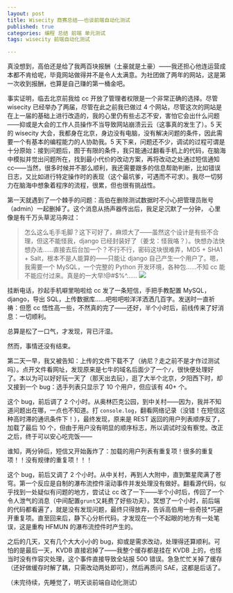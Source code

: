```yaml
--- 
layout: post
title: Wisecity 商赛总结——也谈前端自动化测试
published: true
categories: 编程 总结 前端 单元测试
tags: wisecity 前端自动化测试

---
```


真没想到，高伯还是给了我两百块报酬（土豪就是土豪）——我还担心他连运营成本都不肯给呢，毕竟网站做得并不是令人太满意。为社团做了两年的网站，这是第一次收到报酬，也算是自己赚的第一桶金吧。

事实证明，临去北京前我给 cc 开放了管理者权限是一个非常正确的选择。尽管 wisecity 已经举办了两届，尽管在此之前我已做过 4 个网站，尽管这次的网站是在上一届的基础上进行改造的，我的心里仍有些忐忑不安，害怕它会出什么问题——抑或是大会的工作人员操作不当导致网站崩溃云云（这事真的发生了）。5 天的 wisecity 大会，我都身在北京，身边没有电脑，没有解决问题的条件，因此需要一个有基本的编程能力的人协助我。5 天下来，问题还不少，调试的过程可谓是十分原始：接到问题后，囿于有限的条件，我只能通过翻看手机上的代码，在脑海中模拟并觉出问题所在，找到最小代价的改动方案，再将改动之处通过短信通知 cc——当然，很多时候并不那么顺利，我还需要跟多的信息帮助判断，比如错误日志，又比如进行特定操作时的表现（这个最坑爹，可遇而不可求）。我尽一切努力在脑海中想象着程序的流程，很累，但也很有挑战性。

第一天就遇到了一个棘手的问题：高伯在删除测试数据时不小心把管理员账号（admin）一起删掉了。这个消息从扬声器传出后，我足足沉默了一分钟，
心里像是有千万头草泥马奔过：

> 怎么这么毛手毛脚？这下可好了，麻烦大了——虽然这个设计是有些不合理，但这不能怪我，django 已经封装好了（姜戈：怪我咯？）。快想办法快想办法……直接去后台加一个？不行不行，密码这块很难弄，MD5 + SHA1 + Salt，根本不是人能算的——只能让 django 自己产生一个用户了。嗯，我需要一个 MySQL，一个完整的 Python 开发环境，各种包……不知 cc 能不能应付过来。真是的一大早!@#$%^……
> ![](http://i6.hexunimg.cn/2012-05-09/141219425.jpg) 

挂断电话，抄起手机噼里啪啦给 cc 发了一条短信，手把手教配置 MySQL，django，导出 SQL，上传数据库……吧啦吧啦洋洋洒洒几百字。发送时一直祈祷：但愿 cc 悟性高一些，不然真的完了——还好，半个小时后，前线传来了好消息：一切顺利。

总算是松了一口气，才发现，背已汗湿。

然而，事情还没有结束。

第二天一早，我又被告知：上传的文件下载不了（纳尼？走之前不是才作过测试吗）。点开文件看网址，发现原来是七牛的域名后面少了一个`/`，很快便处理好了。本以为可以好好玩一天了（那天出去玩），逛了大半个北京，夕阳西下时，却又接到一个 bug：选手列表只显示了 10 个用户，但应该有 40+ 个。

这个 bug，前后调了 2 个小时。从奥林匹克公园，到中关村——因为，我并不知道问题出在哪，一点也不知道。打 `console.log`，翻看网络记录（没错！在短信这种高时滞的通讯条件下！），最终发现，原来是 REST 返回的用户列表顺序反了，加载了最后 10 个，但由于用户没有明显的顺序标志，所以调试时没有察觉。改正之后，终于可以安心吃完饭——

谁知，两分钟后，短信又开始轰炸了：加载的用户列表有重复项！很多的重复项！！没有规律的重复项！！！

这个 bug，前后又调了 2 个小时。从中关村，再到人大附中，直到繁星爬满了苍穹。第一个反应是自制的瀑布流控件滚动事件并发处理没有做好。翻看源代码，似乎找到一处疑似有问题的地方，尝试让 cc 改了一下——半个小时后，传回了一个令人泄气的消息（中间配置`grunt`又耗费了好些功夫）。冥想了一个小时，前后端的代码都看遍了，就是没有发现问题，最终只得放弃，告诉高伯用一些奇技*巧避开重复项。直至回来后，静下心分析代码，才发现在一个不起眼的地方有一处笔误，这是重构 HFMUN 的瀑布流控件时产生的。

之后的几天，又有几个大大小小的 bug，抑或是需求改动，处理得还算顺利。可怕的是最后一天，KVDB 直接宕掉了——我整个缓存都是挂在 KVDB 上的，也怪当时没有作容灾处理，这个事件直接导致全站报 500 错误。急急忙忙关掉了缓存（还好做缓存时解了耦，只需改动两处即可），然后再质问 SAE，这都是后话了。

（未完待续，先睡觉了，明天谈前端自动化测试）